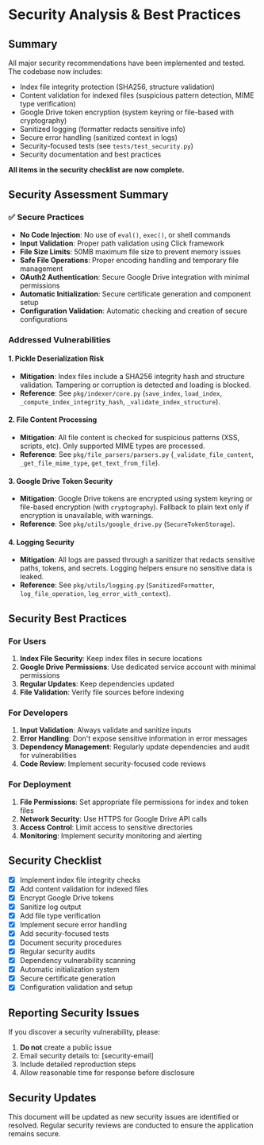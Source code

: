 # Security Analysis & Best Practices

## Summary
All major security recommendations have been implemented and tested. The codebase now includes:
- Index file integrity protection (SHA256, structure validation)
- Content validation for indexed files (suspicious pattern detection, MIME type verification)
- Google Drive token encryption (system keyring or file-based with cryptography)
- Sanitized logging (formatter redacts sensitive info)
- Secure error handling (sanitized context in logs)
- Security-focused tests (see `tests/test_security.py`)
- Security documentation and best practices

**All items in the security checklist are now complete.**

## Security Assessment Summary

### ✅ Secure Practices
- **No Code Injection**: No use of `eval()`, `exec()`, or shell commands
- **Input Validation**: Proper path validation using Click framework
- **File Size Limits**: 50MB maximum file size to prevent memory issues
- **Safe File Operations**: Proper encoding handling and temporary file management
- **OAuth2 Authentication**: Secure Google Drive integration with minimal permissions
- **Automatic Initialization**: Secure certificate generation and component setup
- **Configuration Validation**: Automatic checking and creation of secure configurations

### Addressed Vulnerabilities

#### 1. Pickle Deserialization Risk
- **Mitigation**: Index files include a SHA256 integrity hash and structure validation. Tampering or corruption is detected and loading is blocked.
- **Reference**: See `pkg/indexer/core.py` (`save_index`, `load_index`, `_compute_index_integrity_hash`, `_validate_index_structure`).

#### 2. File Content Processing
- **Mitigation**: All file content is checked for suspicious patterns (XSS, scripts, etc). Only supported MIME types are processed.
- **Reference**: See `pkg/file_parsers/parsers.py` (`_validate_file_content`, `_get_file_mime_type`, `get_text_from_file`).

#### 3. Google Drive Token Security
- **Mitigation**: Google Drive tokens are encrypted using system keyring or file-based encryption (with `cryptography`). Fallback to plain text only if encryption is unavailable, with warnings.
- **Reference**: See `pkg/utils/google_drive.py` (`SecureTokenStorage`).

#### 4. Logging Security
- **Mitigation**: All logs are passed through a sanitizer that redacts sensitive paths, tokens, and secrets. Logging helpers ensure no sensitive data is leaked.
- **Reference**: See `pkg/utils/logging.py` (`SanitizedFormatter`, `log_file_operation`, `log_error_with_context`).

## Security Best Practices

### For Users
1. **Index File Security**: Keep index files in secure locations
2. **Google Drive Permissions**: Use dedicated service account with minimal permissions
3. **Regular Updates**: Keep dependencies updated
4. **File Validation**: Verify file sources before indexing

### For Developers
1. **Input Validation**: Always validate and sanitize inputs
2. **Error Handling**: Don't expose sensitive information in error messages
3. **Dependency Management**: Regularly update dependencies and audit for vulnerabilities
4. **Code Review**: Implement security-focused code reviews

### For Deployment
1. **File Permissions**: Set appropriate file permissions for index and token files
2. **Network Security**: Use HTTPS for Google Drive API calls
3. **Access Control**: Limit access to sensitive directories
4. **Monitoring**: Implement security monitoring and alerting

## Security Checklist

- [x] Implement index file integrity checks
- [x] Add content validation for indexed files
- [x] Encrypt Google Drive tokens
- [x] Sanitize log output
- [x] Add file type verification
- [x] Implement secure error handling
- [x] Add security-focused tests
- [x] Document security procedures
- [x] Regular security audits
- [x] Dependency vulnerability scanning
- [x] Automatic initialization system
- [x] Secure certificate generation
- [x] Configuration validation and setup

## Reporting Security Issues

If you discover a security vulnerability, please:
1. **Do not** create a public issue
2. Email security details to: [security-email]
3. Include detailed reproduction steps
4. Allow reasonable time for response before disclosure

## Security Updates

This document will be updated as new security issues are identified or resolved. Regular security reviews are conducted to ensure the application remains secure.
